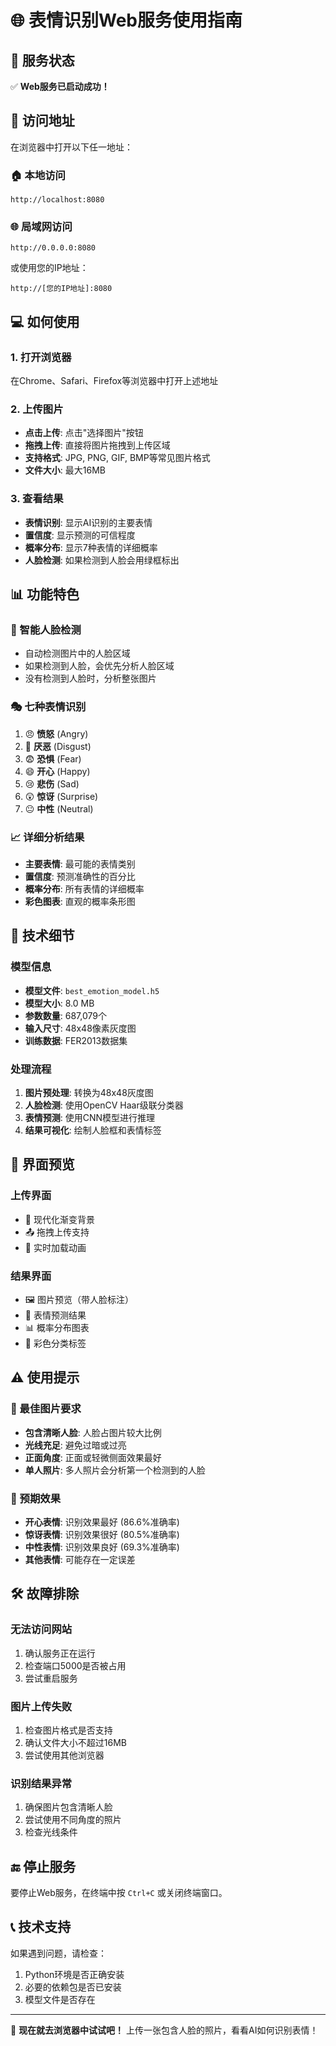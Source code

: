 # 🌐 表情识别Web服务使用指南

## 🚀 服务状态

✅ **Web服务已启动成功！**

## 📍 访问地址

在浏览器中打开以下任一地址：

### 🏠 本地访问
```
http://localhost:8080
```

### 🌐 局域网访问 
```
http://0.0.0.0:8080
```
或使用您的IP地址：
```
http://[您的IP地址]:8080
```

## 💻 如何使用

### 1. 打开浏览器
在Chrome、Safari、Firefox等浏览器中打开上述地址

### 2. 上传图片
- **点击上传**: 点击"选择图片"按钮
- **拖拽上传**: 直接将图片拖拽到上传区域
- **支持格式**: JPG, PNG, GIF, BMP等常见图片格式
- **文件大小**: 最大16MB

### 3. 查看结果
- **表情识别**: 显示AI识别的主要表情
- **置信度**: 显示预测的可信程度
- **概率分布**: 显示7种表情的详细概率
- **人脸检测**: 如果检测到人脸会用绿框标出

## 📊 功能特色

### 🎯 智能人脸检测
- 自动检测图片中的人脸区域
- 如果检测到人脸，会优先分析人脸区域
- 没有检测到人脸时，分析整张图片

### 🎭 七种表情识别
1. 😠 **愤怒** (Angry)
2. 🤢 **厌恶** (Disgust) 
3. 😨 **恐惧** (Fear)
4. 😄 **开心** (Happy)
5. 😢 **悲伤** (Sad)
6. 😲 **惊讶** (Surprise)
7. 😐 **中性** (Neutral)

### 📈 详细分析结果
- **主要表情**: 最可能的表情类别
- **置信度**: 预测准确性的百分比
- **概率分布**: 所有表情的详细概率
- **彩色图表**: 直观的概率条形图

## 🔧 技术细节

### 模型信息
- **模型文件**: `best_emotion_model.h5`
- **模型大小**: 8.0 MB
- **参数数量**: 687,079个
- **输入尺寸**: 48x48像素灰度图
- **训练数据**: FER2013数据集

### 处理流程
1. **图片预处理**: 转换为48x48灰度图
2. **人脸检测**: 使用OpenCV Haar级联分类器
3. **表情预测**: 使用CNN模型进行推理
4. **结果可视化**: 绘制人脸框和表情标签

## 📱 界面预览

### 上传界面
- 🎨 现代化渐变背景
- 📤 拖拽上传支持
- 🔄 实时加载动画

### 结果界面
- 🖼️ 图片预览（带人脸标注）
- 🎯 表情预测结果
- 📊 概率分布图表
- 🎨 彩色分类标签

## ⚠️ 使用提示

### 📸 最佳图片要求
- **包含清晰人脸**: 人脸占图片较大比例
- **光线充足**: 避免过暗或过亮
- **正面角度**: 正面或轻微侧面效果最好
- **单人照片**: 多人照片会分析第一个检测到的人脸

### 🎯 预期效果
- **开心表情**: 识别效果最好 (86.6%准确率)
- **惊讶表情**: 识别效果很好 (80.5%准确率)
- **中性表情**: 识别效果良好 (69.3%准确率)
- **其他表情**: 可能存在一定误差

## 🛠️ 故障排除

### 无法访问网站
1. 确认服务正在运行
2. 检查端口5000是否被占用
3. 尝试重启服务

### 图片上传失败
1. 检查图片格式是否支持
2. 确认文件大小不超过16MB
3. 尝试使用其他浏览器

### 识别结果异常
1. 确保图片包含清晰人脸
2. 尝试使用不同角度的照片
3. 检查光线条件

## 🔚 停止服务

要停止Web服务，在终端中按 `Ctrl+C` 或关闭终端窗口。

## 📞 技术支持

如果遇到问题，请检查：
1. Python环境是否正确安装
2. 必要的依赖包是否已安装
3. 模型文件是否存在

---

🎉 **现在就去浏览器中试试吧！** 上传一张包含人脸的照片，看看AI如何识别表情！ 
